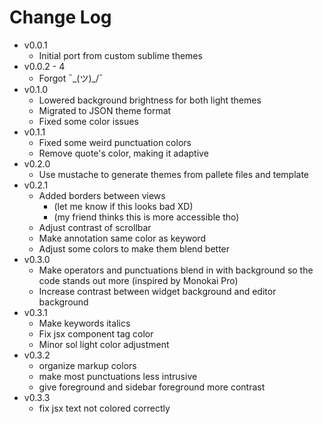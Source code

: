 # Change Log
- v0.0.1
    - Initial port from custom sublime themes
- v0.0.2 - 4
    - Forgot ¯\_(ツ)_/¯
- v0.1.0
    - Lowered background brightness for both light themes
    - Migrated to JSON theme format
    - Fixed some color issues
- v0.1.1
    - Fixed some weird punctuation colors
    - Remove quote's color, making it adaptive
- v0.2.0
    - Use mustache to generate themes from pallete files and template
- v0.2.1
    - Added borders between views
        - (let me know if this looks bad XD)
        - (my friend thinks this is more accessible tho)
    - Adjust contrast of scrollbar
    - Make annotation same color as keyword
    - Adjust some colors to make them blend better
- v0.3.0
    - Make operators and punctuations blend in with background so the code stands out more (inspired by Monokai Pro)
    - Increase contrast between widget background and editor background
- v0.3.1
    - Make keywords italics
    - Fix jsx component tag color
    - Minor sol light color adjustment
- v0.3.2
    - organize markup colors
    - make most punctuations less intrusive
    - give foreground and sidebar foreground more contrast
- v0.3.3
    - fix jsx text not colored correctly

